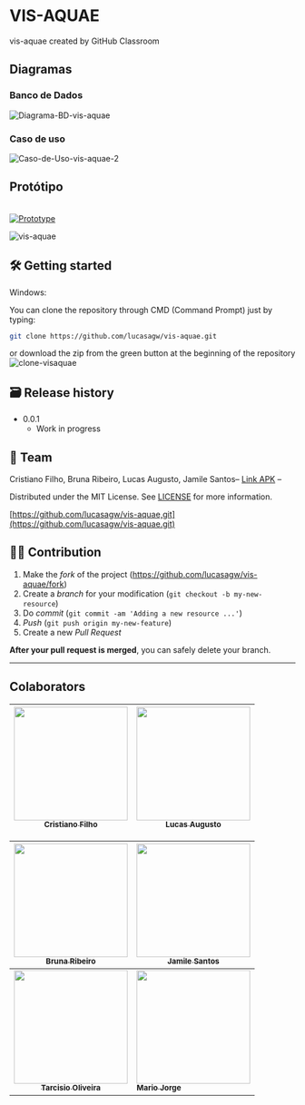 # VIS-AQUAE
vis-aquae created by GitHub Classroom

## Diagramas 

### Banco de Dados

<img src="https://i.ibb.co/9WhBt7Y/Diagrama-BD-vis-aquae.png" alt="Diagrama-BD-vis-aquae" border="0">

### Caso de uso

<img src="https://i.ibb.co/bWnTCpN/Caso-de-Uso-vis-aquae-2.png" alt="Caso-de-Uso-vis-aquae-2" border="0">

## Protótipo

<br> [![Prototype](https://i.ibb.co/0tjMnxj/image.png)](https://www.figma.com/file/j3c69AqyQXRxihzcZdIR7p/Prototype-Project-Mobile?node-id=0%3A1)

<img src="https://i.ibb.co/tqJhGqR/vis-aquae.jpg" alt="vis-aquae" border="0">

## 🛠 Getting started

Windows:

You can clone the repository through CMD (Command Prompt) just by typing:

```sh
git clone https://github.com/lucasagw/vis-aquae.git
```

or download the zip from the green button at the beginning of the repository
<img src="https://i.ibb.co/jgJvbMt/clone-visaquae.jpg" alt="clone-visaquae" border="0">







## 🗃 Release history

- 0.0.1
  - Work in progress

## 📝 Team

Cristiano Filho, Bruna Ribeiro, Lucas Augusto, Jamile Santos– [Link APK]() – 

Distributed under the MIT License. See [LICENSE](LICENSE) for more information.

[https://github.com/lucasagw/vis-aquae,git](https://github.com/lucasagw/vis-aquae.git)

## 🧙‍♂️ Contribution

1. Make the _fork_ of the project (<https://github.com/lucasagw/vis-aquae/fork>)
2. Create a _branch_ for your modification (`git checkout -b my-new-resource`)
3. Do _commit_ (`git commit -am 'Adding a new resource ...'`)
4. _Push_ (`git push origin my-new-feature`)
5. Create a new _Pull Request_

**After your pull request is merged**, you can safely delete your branch.

---

## Colaborators
	

 [<img src="https://avatars.githubusercontent.com/u/54041918?s=400&u=9691b69b1b7c46137971d4b2775228007fff85a9&v=4" width="200px; "/><br><sub><b>Cristiano Filho</b></sub>](https://github.com/CristianoFilho) |  [<img src="https://avatars.githubusercontent.com/u/79553621?s=400&v=4" width="200px;"/><br><sub><b>Lucas Augusto</b></sub>](https://github.com/lucasagw) | 	
:---: | ---

[<img src="https://avatars.githubusercontent.com/u/72201119?s=400&v=4" width="200px;"/><br><sub><b>Bruna Ribeiro</b></sub>](https://github.com/BrunaRA) | 	 [<img src="https://avatars.githubusercontent.com/u/15247079?v=4" width="200px;"/><br><sub><b>Jamile Santos</b></sub>](https://github.com/jamile08) |
:---: | ---
[<img src="https://avatars.githubusercontent.com/u/79255361?v=4" width="200px;"/><br><sub><b>Tarcisio Oliveira</b></sub>](https://github.com/TarcisioOliveira2021) | 	 [<img src="https://avatars.githubusercontent.com/u/554178?v=4" width="200px;"/><br><sub><b>Mario Jorge</b></sub>](https://github.com/mariojp) |
